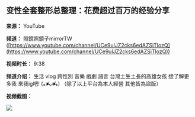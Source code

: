 ## 变性全套整形总整理：花费超过百万的经验分享

**来源：** YouTube

**频道：** 照鏡照鏡子mirrorTW ([https://www.youtube.com/channel/UCe9ulJZ2cks6edAZSiTlozQ](https://www.youtube.com/channel/UCe9ulJZ2cks6edAZSiTlozQ))

**视频时长：** 9:38

**频道介绍：** 生活 vlog 跨性別 音樂 戲劇 語言 台灣土生土長的高雄女孩 想了解更多我 來我ig吧! (⁎⁍̴̛ᴗ⁍̴̛⁎) （除了以上平台為本人經營 其他皆為盜版）

**视频截图：**

![](https://i.ytimg.com/an/e9ulJZ2cks6edAZSiTlozQ/featured_channel.jpg?v=5d397286)
